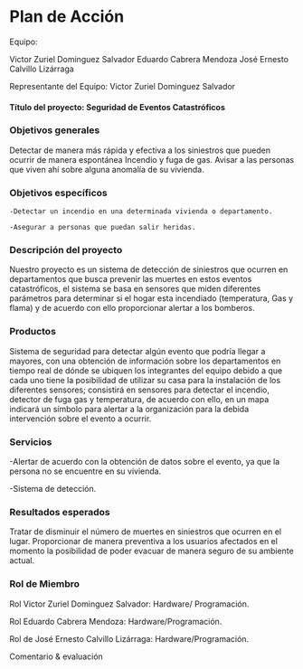 
# Plan de Acción



Equipo:


Victor Zuriel Dominguez Salvador
Eduardo Cabrera Mendoza 
José Ernesto Calvillo Lizárraga


Representante del Equipo: Victor Zuriel Dominguez Salvador



#### Título del proyecto: Seguridad de Eventos Catastróficos 



### Objetivos generales



Detectar de manera más rápida y efectiva a los siniestros que pueden ocurrir de manera espontánea Incendio y fuga de gas. Avisar a las personas que viven ahí sobre alguna anomalía de su vivienda. 



### Objetivos específicos


    -Detectar un incendio en una determinada vivienda o departamento.

    -Asegurar a personas que puedan salir heridas.



### Descripción del proyecto


Nuestro proyecto es un sistema de detección de siniestros que ocurren en departamentos que busca prevenir las muertes en estos eventos catastróficos, el sistema se basa en sensores que miden diferentes parámetros para determinar si el hogar esta incendiado (temperatura, Gas y flama) y de acuerdo con ello proporcionar alertar a los bomberos.



### Productos


Sistema de seguridad para detectar algún evento que podría llegar a mayores, con una obtención de información sobre los departamentos en tiempo real de dónde se ubiquen los integrantes del equipo debido a que cada uno tiene la posibilidad de utilizar su casa para la instalación de los diferentes sensores; consistirá en sensores para detectar el incendio, detector de fuga gas y temperatura, de acuerdo con ello, en un mapa indicará un símbolo para alertar a la organización para la debida intervención sobre el evento a ocurrir.



### Servicios


  -Alertar de acuerdo con la obtención de datos sobre el evento, ya que la persona no se encuentre en su vivienda.

  -Sistema de detección.



### Resultados esperados


Tratar de disminuir el número de muertes en siniestros que ocurren en el lugar. Proporcionar de manera preventiva a los usuarios afectados en el momento la posibilidad de poder evacuar de manera seguro de su ambiente actual.  



### Rol de Miembro


Rol Victor Zuriel Dominguez Salvador:  Hardware/ Programación. 

Rol Eduardo Cabrera Mendoza:   Hardware/Programación.

Rol de José Ernesto Calvillo Lizárraga: Hardware/Programación.  




Comentario & evaluación

